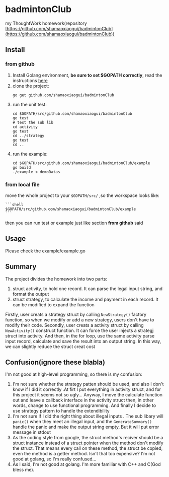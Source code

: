 # badmintonClub

my ThoughtWork homework(repository [https://github.com/shamaoxiaogui/badmintonClub](https://github.com/shamaoxiaogui/badmintonClub))

## Install

### from github

1. Install Golang environment, **be sure to set $GOPATH correctly**, read the instructions [here](https://golang.org/doc/install)
1. clone the project:
    ```shell
    go get github.com/shamaoxiaogui/badmintonClub
    ```
1. run the unit test:
    ```shell
    cd $GOPATH/src/github.com/shamaoxiaogui/badmintonClub
    go test
    # test the sub lib
    cd activity
    go test
    cd ../strategy
    go test
    cd ..
    ```
1. run the example:
    ```shell
    cd $GOPATH/src/github.com/shamaoxiaogui/badmintonClub/example
    go build
    ./example < demoDatas
    ```

### from local file
move the whole project to your ```$GOPATH/src/``` ,so the workspace looks like:

    ```shell
    $GOPATH/src/github.com/shamaoxiaogui/badmintonClub/example
    ```

then you can run test or example just like section **from github** said

## Usage

Please check the example/example.go

## Summary

The project divides the homework into two parts:
1. struct activity, to hold one record. It can parse the legal input string, and format the output
2. struct strategy, to calculate the income and payment in each record. It can be modified to expand the function

Firstly, user creats a strategy struct by calling ```NewStrategy()``` factory function, so when we modify or add a new strategy, users don't have to modify their code.
Secondly, user creats a activity struct by calling ```NewActivity()``` construct function. It can force the user injects a strategj struct into activity.
And then, in the for loop, use the same activity parse input record, calculate and save the result into an output string. In this way, we can slightly reduce the struct creat cost

## Confusion(ignore these blabla)
I'm not good at high-level programming, so there is my confusion:
1. I'm not sure whether the strategy patten should be used, and also I don't know if I did it correctly .At firt I put everything in activity struct, and for this project it seems not so ugly... Anyway, I move the calculate function out and leave a callback interface in the activity struct then, in other words, change to use functional programming. And finally I decide to use strategy pattern to handle the extendibility
2. I'm not sure if I did the right thing about illegal inputs . The sub libary will ```panic()``` when they meet an illegal input, and the ```GenerateSummary()``` handle the panic and make the output string empty, But it will put error message in stdout
3. As the coding style from google, the struct method's reciver should be a struct instance instead of a struct pointer when the method don't modify the struct. That means every call on these method, the struct be copied, even the method is a getter method. Isn't that too expensive? I'm not good at golang, so I'm really confused...
4. As I said, I'm not good at golang. I'm more familiar with C++ and C(God bless me). 
